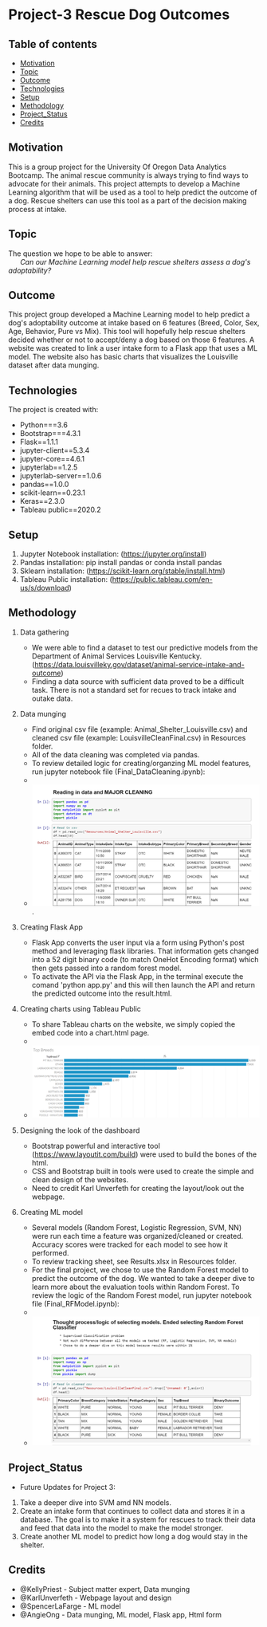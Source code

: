# Project-3 Rescue Dog Outcomes

## Table of contents
* [Motivation](##Motivation)
* [Topic](##Topic)
* [Outcome](##Outcome)
* [Technologies](##Technologies)
* [Setup](##Setup)
* [Methodology](##Methodology)
* [Project_Status](##Project_Status)
* [Credits](##Credits)

## Motivation 
This is a group project for the University Of Oregon Data Analytics Bootcamp. The animal rescue community is always trying to find ways to advocate for their animals. This project attempts to develop a Machine Learning algorithm that will be used as a tool to help predict the outcome of a dog. Rescue shelters can use this tool as a part of the decision making process at intake. 

## Topic
The question we hope to be able to answer: <br>
&nbsp; &nbsp; &nbsp; _Can our Machine Learning model help rescue shelters assess a dog's adoptability?_

## Outcome
This project group developed a Machine Learning model to help predict a dog's adoptability outcome at intake based on 6 features (Breed, Color, Sex, Age, Behavior, Pure vs Mix). This tool will hopefully help rescue shelters decided whether or not to accept/deny a dog based on those 6 features. A website was created to link a user intake form to a Flask app that uses a ML model.  The website also has basic charts that visualizes the Louisville dataset after data munging.

<!-- * ![](/static/images/imagesREADME/ExampleChoropleth.gif)
    * A general AQI overview across the United States -->

## Technologies
The project is created with:
* Python===3.6
* Bootstrap===4.3.1
* Flask==1.1.1
* jupyter-client==5.3.4
* jupyter-core==4.6.1
* jupyterlab==1.2.5
* jupyterlab-server==1.0.6
* pandas==1.0.0
* scikit-learn==0.23.1
* Keras==2.3.0
* Tableau public==2020.2


## Setup

1. Jupyter Notebook installation: (https://jupyter.org/install)
2. Pandas installation: pip install pandas or conda install pandas
3. Sklearn installation: (https://scikit-learn.org/stable/install.html)
4. Tableau Public installation: (https://public.tableau.com/en-us/s/download)

## Methodology

1.  Data gathering    
    * We were able to find a dataset to test our predictive models from the Department of Animal Services Louisville Kentucky. (https://data.louisvilleky.gov/dataset/animal-service-intake-and-outcome)
    * Finding a data source with sufficient data proved to be a difficult task. There is not a standard set for recues to track intake and outake data. 

2. Data munging
    * Find original csv file (example: Animal_Shelter_Louisville.csv) and cleaned csv file (example: LouisvilleCleanFinal.csv) in Resources folder. 
    * All of the data cleaning was completed via pandas.
    * To review detailed logic for creating/organzing ML model features, run jupyter notebook file
    (Final_DataCleaning.ipynb):
    * 
    * ![jupyter_notebook](/images/jupyterNotebookDataCleaning.PNG "jupyter_notebook").  

3. Creating Flask App
    * Flask App converts the user input via a form using Python's post method and leveraging flask libraries.  That information gets changed into a 52 digit binary code (to match OneHot Encoding format) which then gets passed into a random forest model.
    * To activate the API via the Flask App, in the terminal execute the comand 'python app.py' and this will then launch the API and return the predicted outcome into the result.html.

5. Creating charts using Tableau Public
    * To share Tableau charts on the website, we simply copied the embed code into a chart.html page. 
    * 
    * ![Tableau_Public](/images/TableauTopBreedChart.PNG "Tableau_Public")

6. Designing the look of the dashboard
    * Bootstrap powerful and interactive tool (https://www.layoutit.com/build) were used to build the bones of the html.
    * CSS and Bootstrap built in tools were used to create the simple and clean design of the websites. 
    * Need to credit Karl Unverfeth for creating the layout/look out the webpage.

7. Creating ML model
    * Several models (Random Forest, Logistic Regression, SVM, NN) were run each time a feature was organized/cleaned or created.  Accuracy scores were tracked for each model to see how it performed.
    * To review tracking sheet, see Results.xlsx in Resources folder.
    * For the final project, we chose to use the Random Forest model to predict the outcome of the dog. We wanted to take a deeper dive to learn more about the evaluation tools within Random Forest. To review the logic of the Random Forest model, run jupyter notebook file (Final_RFModel.ipynb):
    * 
    * ![jupyter_notebook](/images/jupyterNotebook_RF_Model.PNG "jupyter_notebook")  

## Project_Status
* Future Updates for Project 3:
1.  Take a deeper dive into SVM amd NN models.
2.  Create an intake form that continues to collect data and stores it in a database. The goal is to make it a system for rescues to track their data and feed that data into the model to make the model stronger.
3.  Create another ML model to predict how long a dog would stay in the shelter.

## Credits
* @KellyPriest - Subject matter expert, Data munging 
* @KarlUnverfeth - Webpage layout and design
* @SpencerLaFarge - ML model
* @AngieOng - Data munging, ML model, Flask app, Html form

























